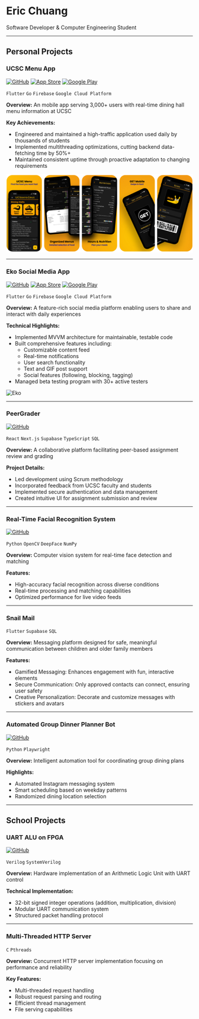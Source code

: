 # Eric Chuang

Software Developer & Computer Engineering Student

---

## Personal Projects

### UCSC Menu App

[![GitHub](https://img.shields.io/badge/GitHub-black.svg?style=flat-square&logo=github)](https://github.com/eliahreeves/menu-app)
[![App Store](https://img.shields.io/badge/Download_on_the_App_Store-black.svg?style=flat-square&logo=apple)](https://apps.apple.com/us/app/ucsc-menu/id1670523487?platform=iphone)
[![Google Play](https://img.shields.io/badge/Download_on_Google_Play-black.svg?style=flat-square&logo=google-play)](https://play.google.com/store/apps/details?id=com.orderOfTheCone.android.menu_app&hl=en_US&pli=1)

`Flutter` `Go` `Firebase` `Google Cloud Platform`

**Overview:** An mobile app serving 3,000+ users with real-time dining hall menu information at UCSC

**Key Achievements:**

- Engineered and maintained a high-traffic application used daily by thousands of students
- Implemented multithreading optimizations, cutting backend data-fetching time by 50%+
- Maintained consistent uptime through proactive adaptation to changing requirements

![UCSC Menu App](<menu-app.svg>)

---

### Eko Social Media App

[![GitHub](https://img.shields.io/badge/GitHub-black.svg?style=flat-square&logo=github)](https://github.com/eliahreeves/eko)
[![App Store](https://img.shields.io/badge/Download_on_the_App_Store-black.svg?style=flat-square&logo=apple)](https://apps.apple.com/us/app/eko/id6470772031?platform=iphone)
[![Google Play](https://img.shields.io/badge/Download_on_Google_Play-black.svg?style=flat-square&logo=google-play)](https://play.google.com/store/apps/details?id=com.echo.android&hl=en_US)

`Flutter` `Go` `Firebase` `Google Cloud Platform`

**Overview:** A feature-rich social media platform enabling users to share and interact with daily experiences

**Technical Highlights:**

- Implemented MVVM architecture for maintainable, testable code
- Built comprehensive features including:
  - Customizable content feed
  - Real-time notifications
  - User search functionality
  - Text and GIF post support
  - Social features (following, blocking, tagging)
- Managed beta testing program with 30+ active testers
  
![Eko](<eko.svg>)

---

### PeerGrader

[![GitHub](https://img.shields.io/badge/GitHub-black.svg?style=flat-square&logo=github)](https://github.com/christianknab/peergrader)

`React` `Next.js` `Supabase` `TypeScript` `SQL`

**Overview:** A collaborative platform facilitating peer-based assignment review and grading

**Project Details:**

- Led development using Scrum methodology
- Incorporated feedback from UCSC faculty and students
- Implemented secure authentication and data management
- Created intuitive UI for assignment submission and review

---

### Real-Time Facial Recognition System

[![GitHub](https://img.shields.io/badge/GitHub-black.svg?style=flat-square&logo=github)](https://github.com/ericbreh/face-watcher)

`Python` `OpenCV` `DeepFace` `NumPy`

**Overview:** Computer vision system for real-time face detection and matching

**Features:**

- High-accuracy facial recognition across diverse conditions
- Real-time processing and matching capabilities
- Optimized performance for live video feeds

---

### Snail Mail

`Flutter` `Supabase` `SQL`

**Overview:** Messaging platform designed for safe, meaningful communication between children and older family members

**Features:**

- Gamified Messaging: Enhances engagement with fun, interactive elements
- Secure Communication: Only approved contacts can connect, ensuring user safety
- Creative Personalization: Decorate and customize messages with stickers and avatars

---

### Automated Group Dinner Planner Bot

[![GitHub](https://img.shields.io/badge/GitHub-black.svg?style=flat-square&logo=github)](https://github.com/ericbreh/instagram-message-bot/blob/main/dinnerbot.py)

`Python` `Playwright`

**Overview:** Intelligent automation tool for coordinating group dining plans

**Highlights:**

- Automated Instagram messaging system
- Smart scheduling based on weekday patterns
- Randomized dining location selection

---

## School Projects

### UART ALU on FPGA

[![GitHub](https://img.shields.io/badge/GitHub-black.svg?style=flat-square&logo=github)](https://github.com/ericbreh/fpga-uart-alu)

`Verilog` `SystemVerilog`

**Overview:** Hardware implementation of an Arithmetic Logic Unit with UART control

**Technical Implementation:**

- 32-bit signed integer operations (addition, multiplication, division)
- Modular UART communication system
- Structured packet handling protocol

---

### Multi-Threaded HTTP Server

`C` `Pthreads`

**Overview:** Concurrent HTTP server implementation focusing on performance and reliability

**Key Features:**

- Multi-threaded request handling
- Robust request parsing and routing
- Efficient thread management
- File serving capabilities
